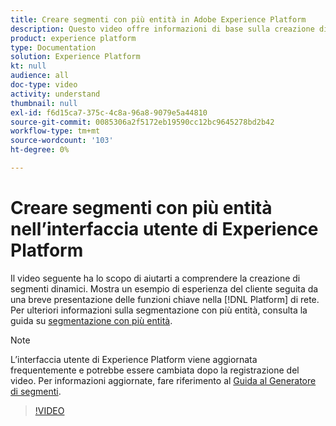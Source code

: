 ```yaml
---
title: Creare segmenti con più entità in Adobe Experience Platform
description: Questo video offre informazioni di base sulla creazione di un segmento con più entità tramite l’interfaccia utente di Platform.
product: experience platform
type: Documentation
solution: Experience Platform
kt: null
audience: all
doc-type: video
activity: understand
thumbnail: null
exl-id: f6d15ca7-375c-4c8a-96a8-9079e5a44810
source-git-commit: 0085306a2f5172eb19590cc12bc9645278bd2b42
workflow-type: tm+mt
source-wordcount: '103'
ht-degree: 0%

---
```


# Creare segmenti con più entità nell’interfaccia utente di Experience Platform

Il video seguente ha lo scopo di aiutarti a comprendere la creazione di segmenti dinamici. Mostra un esempio di esperienza del cliente seguita da una breve presentazione delle funzioni chiave nella [!DNL Platform] di rete. Per ulteriori informazioni sulla segmentazione con più entità, consulta la guida su [segmentazione con più entità](../multi-entity-segmentation.md).

>[!NOTE]
>
>L’interfaccia utente di Experience Platform viene aggiornata frequentemente e potrebbe essere cambiata dopo la registrazione del video. Per informazioni aggiornate, fare riferimento al [Guida al Generatore di segmenti](../ui/segment-builder.md).

>[!VIDEO](https://video.tv.adobe.com/v/32179?quality=12&learn=on)
